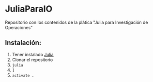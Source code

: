 # JuliaParaIO
Repositorio con los contenidos de la plática "Julia para Investigación de Operaciones"


## Instalación:

1. Tener instalado [Julia](https://julialang.org/downloads/)
2. Clonar el repositorio
3. `julia`
4. `]`
5. `activate .`
